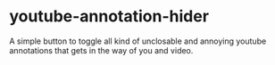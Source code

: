 # youtube-annotation-hider
A simple button to toggle all kind of unclosable and annoying youtube annotations that gets in the way of you and video.
